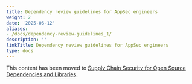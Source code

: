 ```yaml
---
title: Dependency review guidelines for AppSec engineers
weight: 2
date: '2025-06-12'
aliases:
- /docs/dependency-review-guidelines_1/
description: ''
linkTitle: Dependency review guidelines for AppSec engineers
type: docs
---
```


This content has been moved to [Supply Chain Security for Open Source Dependencies and Libraries](/handbook/security/best-practices/supply-chain-security-for-dependencies/#dependency-review-guidelines-for-appsec-engineers).
